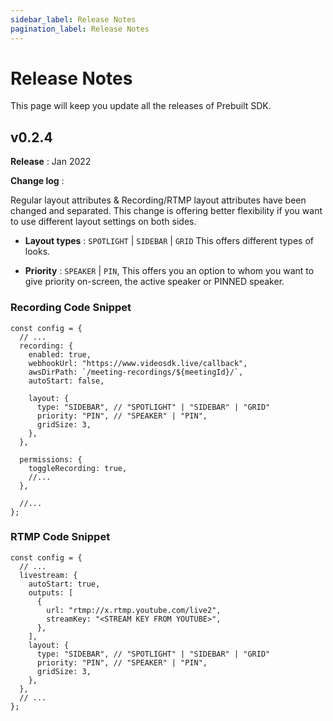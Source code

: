 ```yaml
---
sidebar_label: Release Notes
pagination_label: Release Notes
---
```


# Release Notes

This page will keep you update all the releases of Prebuilt SDK.

## v0.2.4

**Release** : Jan 2022

**Change log** :

Regular layout attributes & Recording/RTMP layout attributes have been changed and separated. This change is offering better flexibility if you want to use different layout settings on both sides.

- **Layout types** : `SPOTLIGHT` | `SIDEBAR` | `GRID` This offers different types of looks.

- **Priority** : `SPEAKER` | `PIN`, This offers you an option to whom you want to give priority on-screen, the active speaker or PINNED speaker.

### Recording Code Snippet

```
const config = {
  // ...
  recording: {
    enabled: true,
    webhookUrl: "https://www.videosdk.live/callback",
    awsDirPath: `/meeting-recordings/${meetingId}/`,
    autoStart: false,

    layout: {
      type: "SIDEBAR", // "SPOTLIGHT" | "SIDEBAR" | "GRID"
      priority: "PIN", // "SPEAKER" | "PIN",
      gridSize: 3,
    },
  },

  permissions: {
    toggleRecording: true,
    //...
  },

  //...
};
```

### RTMP Code Snippet

```
const config = {
  // ...
  livestream: {
    autoStart: true,
    outputs: [
      {
        url: "rtmp://x.rtmp.youtube.com/live2",
        streamKey: "<STREAM KEY FROM YOUTUBE>",
      },
    ],
    layout: {
      type: "SIDEBAR", // "SPOTLIGHT" | "SIDEBAR" | "GRID"
      priority: "PIN", // "SPEAKER" | "PIN",
      gridSize: 3,
    },
  },
  // ...
};
```

